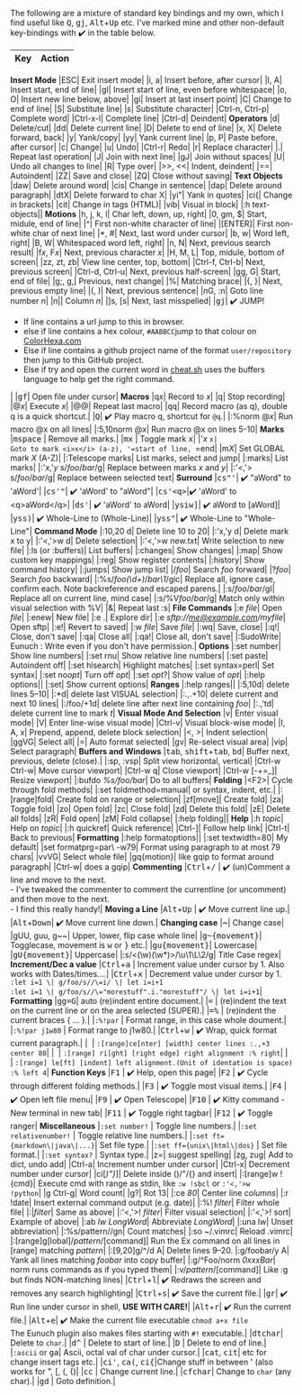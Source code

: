 The following are a mixture of standard key bindings and my own, which I find
useful like <kbd>Q</kbd>, <kbd>g</kbd><kbd>j</kbd>, <kbd>Alt</kbd>+<kbd>Up</kbd> etc. I've marked mine and other non-default
key-bindings with :heavy_check_mark: in the table below.

| Key     | Action   |
| ------: | :------- |
__Insert Mode__
|ESC|                                                                          Exit insert mode|
|i, a|                                                                         Insert before, after cursor|
|I, A|                                                                         Insert start, end of line|
|gI|                                                                           Insert start of line, even before whitespace|
|o, O|                                                                         Insert new line below, above|
|gi|                                                                           Insert at last insert point|
|C|                                                                            Change to end of line|
|S|                                                                            Substitute line|
|s|                                                                            Substitute character|
|Ctrl-n, Ctrl-p|                                                               Complete word|
|Ctrl-x-l|                                                                     Complete line|
|Ctrl-d|                                                                       Deindent|
__Operators__
|d|                                                                            Delete/cut|
|dd|                                                                           Delete current line|
|D|                                                                            Delete to end of line|
|x, X|                                                                         Delete forward, back|
|y|                                                                            Yank/copy|
|yy|                                                                           Yank current line|
|p, P|                                                                         Paste before, after cursor|
|c|                                                                            Change|
|u|                                                                            Undo|
|Ctrl-r|                                                                       Redo|
|r|                                                                            Replace character|
|.|                                                                            Repeat last operation|
|J|                                                                            Join with next line|
|gJ|                                                                           Join without spaces|
|U|                                                                            Undo all changes to line|
|R|                                                                            Type over|
|&gt;&gt;, &lt;&lt;|                                                           Indent, deindent|
|==|                                                                           Autoindent|
|ZZ|                                                                           Save and close|
|ZQ|                                                                           Close without saving|
__Text Objects__
|daw|                                                                          Delete around word|
|cis|                                                                          Change in sentence|
|dap|                                                                          Delete around paragraph|
|dtX|                                                                          Delete forward to char X|
|yi"|                                                                          Yank in quotes|
|ci{|                                                                          Change in brackets|
|cit|                                                                          Change in tags (HTML)|
|vib|                                                                          Visual in block|
|:h text-objects||
__Motions__
|h, j, k, l|                                                                   Char left, down, up, right|
|0, gm, $|                                                                     Start, midule, end of line|
|^|                                                                            First non-white character of line|
|[ENTER]|                                                                      First non-white char of next line|
|*, #|                                                                         Next, last word under cursor|
|b, w|                                                                         Word left, right|
|B, W|                                                                         Whitespaced word left, right|
|n, N|                                                                         Next, previous search result|
|f<i>x</i>, F<i>x</i>|                                                         Next, previous character <i>x</i>|
|H, M, L|                                                                      Top, midule, bottom of screen|
|zz, zt, zb|                                                                   View line center, top, bottom|
|Ctrl-f, Ctrl-b|                                                               Next, previous screen|
|Ctrl-d, Ctrl-u|                                                               Next, previous half-screen|
|gg, G|                                                                        Start, end of file|
|g;, g,|                                                                       Previous, next change|
|%|                                                                            Matching brace|
|{, }|                                                                         Next, previous empty line|
|(, )|                                                                         Next, previous sentence|
|<i>n</i>G, :n|                                                                Goto line number <i>n</i>|
|<i>n</i>||                                                                    Column <i>n</i>|
|]s, [s|                                                                       Next, last misspelled|
|<kbd>g</kbd><kbd>j</kbd>|                                                     :heavy_check_mark: JUMP!  <ul> <li>If line contains a url jump to this in browser.  <li>else if line contains a hex colour, `#AABBCC`jump to that colour on [ColorHexa.com](https://www.colorhexa.com) <li>Else if line contains a github project name of the format `user/repository` then jump to this GitHub project.  <li>Else if try and open the current word in [cheat.sh](https://cheat.sh) uses the buffers language to help get the right command.  </ul>|
|<kbd>g</kbd><kbd>f</kbd>|                                                     Open file under cursor|
__Macros__
|q<i>x</i>|                                                                    Record to <i>x</i>|
|q|                                                                            Stop recording|
|@<i>x</i>|                                                                    Execute <i>x</i>|
|@@|                                                                           Repeat last macro|
|<kbd>q</kbd><kbd>q</kbd>|                                                     Record macro (as q), double q is a quick shortcut.|
|<kbd>Q</kbd>|                                                                 :heavy_check_mark: Play macro q, shortcut for `@q`.|
|:%norm @<i>x</i>|                                                             Run macro @x on all lines|
|:5,10norm @<i>x</i>|                                                          Run macro @x on lines 5-10|
__Marks__
|<kbd>m</kbd><kbd>space</kbd> |                                                Remove all marks.|
|<kbd>m</kbd><kbd>x</kbd>     |                                                Toggle mark <kbd>x</kbd>|
|'<i>x</i> `x|                                                                 Goto to mark <i>x</i> (a-z), '=start of line, `=end|
|m<i>X</i>|                                                                    Set GLOBAL mark <i>X</i> (A-Z)|
|:Telescope marks|                                                             List marks, select and jump|
|:marks|                                                                       List marks|
|:'<i>x</i>,'<i>y</i> s/<i>foo</i>/<i>bar</i>/g|                               Replace between marks <i>x</i> and <i>y</i>|
|:'&lt;,'&gt; s/<i>foo</i>/<i>bar</i>/g|                                       Replace between selected text|
__Surround__
|<kbd>c</kbd><kbd>s</kbd><kbd>"</kbd><kbd>'</kbd>|                             :heavy_check_mark: "aWord" to 'aWord'|
|<kbd>c</kbd><kbd>s</kbd><kbd>'</kbd><kbd>"</kbd>|                             :heavy_check_mark: 'aWord' to "aWord"|
|<kbd>c</kbd><kbd>s</kbd><kbd>'</kbd><kbd>&lt;</kbd><kbd>q</kbd><kbd>&gt;</kbd>|:heavy_check_mark: 'aWord' to &lt;q&gt;aWord&lt;/q&gt;|
|<kbd>d</kbd><kbd>s</kbd><kbd>'</kbd>|                                         :heavy_check_mark: 'aWord' to aWord|
|<kbd>y</kbd><kbd>s</kbd><kbd>i</kbd><kbd>w</kbd><kbd>]</kbd>|                 :heavy_check_mark: aWord to [aWord]|
|<kbd>y</kbd><kbd>s</kbd><kbd>s</kbd><kbd>)</kbd>|                             :heavy_check_mark: Whole-Line to (Whole-Line)|
|<kbd>y</kbd><kbd>s</kbd><kbd>s</kbd><kbd>"</kbd>|                             :heavy_check_mark: Whole-Line to "Whole-Line"|
__Command Mode__
|:10,20 d|                                                                     Delete line 10 to 20|
|:'x,'y d|                                                                     Delete mark x to y|
|:'&lt;,'&gt;w d|                                                              Delete selection|
|:'&lt;,'&gt;w new.txt|                                                        Write selection to new file|
|:ls (or :buffers)|                                                            List buffers|
|:changes|                                                                     Show changes|
|:map|                                                                         Show custom key mappings|
|:reg|                                                                         Show register contents|
|:history|                                                                     Show command history|
|:jumps|                                                                       Show jump list|
|/<i>foo</i>|                                                                  Search <i>foo</i> forward|
|?<i>foo</i>|                                                                  Search <i>foo</i> backward|
|:%s/<i>foo\(\d\+\)</i>/<i>bar\1</i>/gic|                                      Replace all, ignore case, confirm each. Note backreference and escaped parens.|
|:s/<i>foo</i>/<i>bar</i>/gI|                                                  Replace all on current line, mind case|
|:s/\%V<i>foo</i>/<i>bar</i>/g|                                                Match only within visual selection with \%V|
|&amp;|                                                                        Repeat last :s|
__File Commands__
|:e <i>file</i>|                                                               Open <i>file</i>|
|:enew|                                                                        New file|
|:e .|                                                                         Explore dir|
|:e <i>sftp://me@example.com/myfile</i>|                                       Open sftp|
|:e!|                                                                          Revert to saved|
|:w <i>file</i>|                                                               Save <i>file</i>|
|:wq|                                                                          Save, close|
|:q!|                                                                          Close, don't save|
|:qa|                                                                          Close all|
|:qa!|                                                                         Close all, don't save|
|:SudoWrite|                                                                   Eunuch : Write even if you don't have permission.|
__Options__
|:set number|                                                                  Show line numbers|
|:set rnu|                                                                     Show relative line numbers|
|:set paste|                                                                   Autoindent off|
|:set hlsearch|                                                                Highlight matches|
|:set syntax=perl|                                                             Set syntax|
|:set no<i>opt</i>|                                                            Turn off <i>opt</i>|
|:set <i>opt</i>?|                                                             Show value of <i>opt</i>|
|:help options||
|:set|                                                                         Show current options|
__Ranges__
|:help ranges||
|:5,10d|                                                                       delete lines 5–10|
|:*d|                                                                          delete last VISUAL selection|
|:.,.+10|                                                                      delete current and next 10 lines|
|:/foo/+1d|                                                                    delete line after next line containing <i>foo</i>|
|:.,'td|                                                                       delete current line to mark <i>t</i>|
__Visual Mode And Selection__
|v|                                                                            Enter visual mode|
|V|                                                                            Enter line-wise visual mode|
|Ctrl-v|                                                                       Visual block-wise mode|
|I, A, x|                                                                      Prepend, append, delete block selection|
|&lt;, &gt;|                                                                   Indent selection|
|ggVG|                                                                         Select all|
|=|                                                                            Auto format selected|
|gv|                                                                           Re-select visual area|
|vip|                                                                          Select paragraph|
__Buffers and Windows__
|<kbd>tab</kbd>, <kbd>shift</kbd>+<kbd>tab</kbd>, <kbd>b</kbd><kbd>d</kbd>|    Buffer next, previous, delete (close).|
|:sp, :vsp|                                                                    Split view horizontal, vertical|
|Ctrl-w Ctrl-w|                                                                Move cursor viewport|
|Ctrl-w q|                                                                     Close viewport|
|Ctrl-w <span class="font2">[</span>-+=_<span class="font2">]</span>|          Resize viewport|
|:bufdo <i>%s/foo/bar</i>|                                                     Do to all buffers|
__Folding__
|&lt;F2&gt;|                                                                   Cycle through fold methods|
|:set foldmethod=manual|                                                       or syntax, indent, etc.|
|:[range]fold|                                                                 Create fold on range or selection|
|zf[move]|                                                                     Create fold|
|za|                                                                           Toggle fold|
|zo|                                                                           Open fold|
|zc|                                                                           Close fold|
|zd|                                                                           Delete this fold|
|zE|                                                                           Delete all folds|
|zR|                                                                           Fold open|
|zM|                                                                           Fold collapse|
|:help folding||
__Help__
|:h <i>topic</i>|                                                              Help on <i>topic</i>|
|:h quickref|                                                                  Quick reference|
|Ctrl-]|                                                                       Follow help link|
|Ctrl-t|                                                                       Back to previous|
__Formatting__
|:help formatoptions||
|:set textwidth=80|                                                            My default|
|set formatprg=par\ -w79|                                                      Format using paragraph to at most 79 chars|
|vvVG|                                                                         Select whole file|
|gq{motion}|                                                                   like gqip to format around paragraph|
|Ctrl-w|                                                                       does a gqip|
__Commenting__
|<kbd>Ctrl</kbd>+<kbd>/</kbd> |                                                :heavy_check_mark: (un)Comment a line and move to the next.<br/> - I've tweaked the commenter to comment the currentline (or uncomment) and then move to the next.  <br/> - I find this really handy!|
__Moving a Line__
|<kbd>Alt</kbd>+<kbd>Up</kbd> |                                                :heavy_check_mark: Move current line up.|
|<kbd>Alt</kbd>+<kbd>Down</kbd>|                                               :heavy_check_mark: Move current line down.|
__Changing case__
|~|                                                                            Change case|
|gUU, guu, g~~|                                                                Upper, lower, flip case whole line|
|<kbd>g</kbd><kbd>~</kbd><kbd>{movement}</kbd>|                                Togglecase, movement is <kbd>w</kbd> or <kbd>}</kbd> etc.|
|<kbd>g</kbd><kbd>u</kbd><kbd>{movement}</kbd>|                                Lowercase|
|<kbd>g</kbd><kbd>U</kbd><kbd>{movement}</kbd>|                                Uppercase|
|:s/\<\(\w\)\(\w\*\)\>/\u\1\L\2/g|                                             Title Case regex|
__Increment/Dec a value__
|<kbd>Ctrl</kbd>+<kbd>a</kbd> |                                                Increment value under cursor by 1.  Also works with Dates/times....|
|<kbd>Ctrl</kbd>+<kbd>x</kbd> |                                                Decrement value under cursor by 1.<br/>`:let i=1 \| g/foo/s//\=i/ \| let i=i+1`<br/>`:let i=1 \| g/foo/s//\="morestuff".i."morestuff"/ \| let i=i+1`|
__Formatting__
|<kbd>g</kbd><kbd>g</kbd><kbd>=</kbd><kbd>G</kbd>|                             auto (re)indent entire document.|
|<kbd>=</kbd>                 |                                                (re)indent the text on the current line or on the area selected (SUPER).|
|<kbd>=</kbd><kbd>%</kbd>     |                                                (re)indent the current braces { ... }.|
|`:%!par`                     |                                                Format range, in this case whole doument.|
|`:%!par j1w80`               |                                                Format range to j1w80.|
|<kbd>Ctrl</kbd>+<kbd>w</kbd> |                                                :heavy_check_mark: Wrap, quick format current paragraph.|
|&nbsp;                       |                                                `:[range]ce[nter] [width] center lines :.,+3 center 80`|
|&nbsp;                       |                                                `:[range] ri[ght] [right edge] right alignment :% right`|
|&nbsp;                       |                                                `:[range] le[ft] [indent] left alignment.(Unit of identation is space) :% left 4`|
__Function Keys__
|<kbd>F1</kbd>                |                                                :heavy_check_mark: Help, open this page|
|<kbd>F2</kbd>                |                                                :heavy_check_mark: Cycle through different folding methods.|
|<kbd>F3</kbd>                |                                                :heavy_check_mark: Toggle most visual items.|
|<kbd>F4</kbd>                |                                                :heavy_check_mark: Open left file menu|
|<kbd>F9</kbd>                |                                                :heavy_check_mark: Open Telescope|
|<kbd>F10</kbd>               |                                                :heavy_check_mark: Kitty command - New terminal in new tab|
|<kbd>F11</kbd>               |                                                :heavy_check_mark: Toggle right tagbar|
|<kbd>F12</kbd>               |                                                :heavy_check_mark: Toggle ranger|
__Miscellaneous__
|`:set number!`               |                                                Toggle line numbers.|
|`:set relativenumber!`       |                                                Toggle relative line numbers.|
|`:set ft={markdown\|java\|...}`|                                              Set file type.|
|`:set ff={unix\|html\|dos}`  |                                                Set file format.|
|`:set syntax?`               |                                                Syntax type.|
|z=|                                                                           suggest spelling|
|zg, zug|                                                                      Add to dict, undo add|
|Ctrl-a|                                                                       Increment number under cursor|
|Ctrl-x|                                                                       Decrement number under cursor|
|ci<span class="font2">[</span><i>)"}</i><span class="font2">]</span>|         Delete inside ()/"/{} and insert|
|:[range]w !{cmd}|                                                             Execute cmd with range as stdin, like <code>:w !sbcl</code> or <code>:'&lt;,'&gt;w !python</code>|
|g Ctrl-g|                                                                     Word count|
|g?|                                                                           Rot 13|
|:ce <i>80</i>|                                                                Center line <i>columns</i>|
|:r !date|                                                                     Insert external command output (e.g. date)|
|:%! <i>filter</i>|                                                            Filter whole file|
|:\|<i>filter</i>|                                                             Same as above|
|:'&lt;,'&gt;! <i>filter</i>|                                                  Filter visual selection|
|:'&lt;,'&gt;! sort|                                                           Example of above|
|:ab <i>lw LongWord</i>|                                                       Abbreviate <i>LongWord</i>|
|:una lw|                                                                      Unset abbreviation|
|:%s/pattern//gn|                                                              Count matches|
|:so ~/.vimrc|                                                                 Reload .vimrc|
|:[range]g[lobal]/<i>pattern</i>/[command]|                                    Run the Ex command on all lines in [range] matching <i>pattern</i>|
|:[9,20]g/^/d A|                                                               Delete lines 9–20.
|:g/foobar/y A|                                                                Yank all lines matching <i>foobar</i> into copy buffer|
|:g/^Foo/norm <i>0xxxBar</i>|                                                  norm runs commands as if you typed them|
|:v/<i>pattern</i>/[command]|                                                  Like :g but finds NON-matching lines|
|<kbd>Ctrl</kbd>+<kbd>l</kbd>|                                                 :heavy_check_mark: Redraws the screen and removes any search highlighting|
|<kbd>Ctrl</kbd>+<kbd>s</kbd>|                                                 :heavy_check_mark: Save the current file.|
|<kbd>g</kbd><kbd>r</kbd>|                                                     :heavy_check_mark: Run line under cursor in shell, **USE WITH CARE!**|
|<kbd>Alt</kbd>+<kbd>r</kbd>|                                                  :heavy_check_mark: Run the current file.|
|<kbd>Alt</kbd>+<kbd>e</kbd>|                                                  :heavy_check_mark: Make the current file executable `chmod a+x file`<br/>The Eunuch plugin also makes files starting with `#!` executable.|
|<kbd>d</kbd><kbd>t</kbd><kbd>char</kbd>|                                      Delete to `char`.|
|<kbd>d</kbd><kbd>^</kbd>     |                                                Delete to start of line.|
|<kbd>D</kbd>                 |                                                Delete to end of line.|
|`:ascii` or <kbd>g</kbd><kbd>a</kbd>|                                           Ascii, octal val of char under cursor.|
|<kbd>c</kbd><kbd>a</kbd><kbd>t</kbd>, <kbd>c</kbd><kbd>i</kbd><kbd>t</kbd>|   etc for change insert tags etc.|
|<kbd>c</kbd><kbd>i</kbd><kbd>'</kbd>, <kbd>c</kbd><kbd>a</kbd><kbd>(</kbd>, <kbd>c</kbd><kbd>i</kbd><kbd>{</kbd>|Change stuff in between ' (also works for ", [, (, {)|
|<kbd>c</kbd><kbd>c</kbd>     |                                                Change current line.|
|<kbd>c</kbd><kbd>f</kbd><kbd>char</kbd>|                                      Change to `char` (any char).|
|<kbd>g</kbd><kbd>d</kbd>     |                                                Goto definition.|

